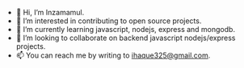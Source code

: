 - 👋 Hi, I’m Inzamamul.
- 👀 I’m interested in contributing to open source projects.
- 🌱 I’m currently learning javascript, nodejs, express and mongodb.
- 💞️ I’m looking to collaborate on backend javascript nodejs/express projects.
- 📫 You can reach me by writing to ihaque325@gmail.com.

<!---
developer7-creator/developer7-creator is a ✨ special ✨ repository because its `README.md` (this file) appears on your GitHub profile.
You can click the Preview link to take a look at your changes.
--->

